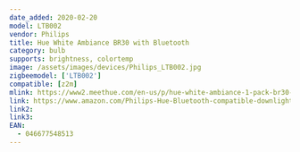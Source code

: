 ```yaml
---
date_added: 2020-02-20
model: LTB002
vendor: Philips
title: Hue White Ambiance BR30 with Bluetooth
category: bulb
supports: brightness, colortemp
image: /assets/images/devices/Philips_LTB002.jpg
zigbeemodel: ['LTB002']
compatible: [z2m]
mlink: https://www2.meethue.com/en-us/p/hue-white-ambiance-1-pack-br30-e26/046677548513
link: https://www.amazon.com/Philips-Hue-Bluetooth-compatible-downlights/dp/B07QZHLT1P/
link2: 
link3: 
EAN:
  - 046677548513
---
```

